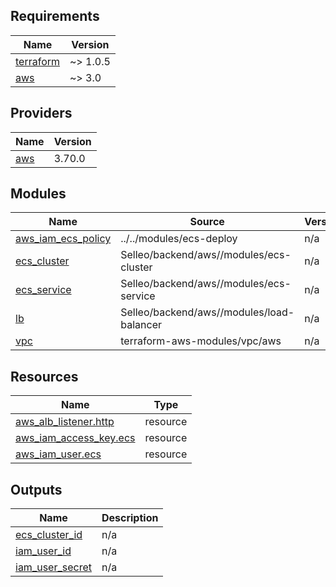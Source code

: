 <!-- BEGIN_TF_DOCS -->
## Requirements

| Name | Version |
|------|---------|
| <a name="requirement_terraform"></a> [terraform](#requirement\_terraform) | ~> 1.0.5 |
| <a name="requirement_aws"></a> [aws](#requirement\_aws) | ~> 3.0 |

## Providers

| Name | Version |
|------|---------|
| <a name="provider_aws"></a> [aws](#provider\_aws) | 3.70.0 |

## Modules

| Name | Source | Version |
|------|--------|---------|
| <a name="module_aws_iam_ecs_policy"></a> [aws\_iam\_ecs\_policy](#module\_aws\_iam\_ecs\_policy) | ../../modules/ecs-deploy | n/a |
| <a name="module_ecs_cluster"></a> [ecs\_cluster](#module\_ecs\_cluster) | Selleo/backend/aws//modules/ecs-cluster | n/a |
| <a name="module_ecs_service"></a> [ecs\_service](#module\_ecs\_service) | Selleo/backend/aws//modules/ecs-service | n/a |
| <a name="module_lb"></a> [lb](#module\_lb) | Selleo/backend/aws//modules/load-balancer | n/a |
| <a name="module_vpc"></a> [vpc](#module\_vpc) | terraform-aws-modules/vpc/aws | n/a |

## Resources

| Name | Type |
|------|------|
| [aws_alb_listener.http](https://registry.terraform.io/providers/hashicorp/aws/latest/docs/resources/alb_listener) | resource |
| [aws_iam_access_key.ecs](https://registry.terraform.io/providers/hashicorp/aws/latest/docs/resources/iam_access_key) | resource |
| [aws_iam_user.ecs](https://registry.terraform.io/providers/hashicorp/aws/latest/docs/resources/iam_user) | resource |

## Outputs

| Name | Description |
|------|-------------|
| <a name="output_ecs_cluster_id"></a> [ecs\_cluster\_id](#output\_ecs\_cluster\_id) | n/a |
| <a name="output_iam_user_id"></a> [iam\_user\_id](#output\_iam\_user\_id) | n/a |
| <a name="output_iam_user_secret"></a> [iam\_user\_secret](#output\_iam\_user\_secret) | n/a |
<!-- END_TF_DOCS -->